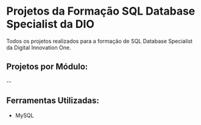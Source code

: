 # Projetos da Formação SQL Database Specialist da DIO

Todos os projetos realizados para a formação de SQL Database Specialist da Digital Innovation One.

## Projetos por Módulo:

--

## Ferramentas Utilizadas:

- MySQL
